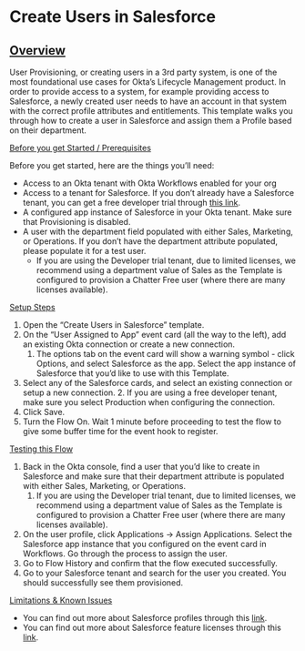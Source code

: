 # Create Users in Salesforce


## <span style="text-decoration:underline;">Overview</span>

User Provisioning, or creating users in a 3rd party system, is one of the most foundational use cases for Okta’s Lifecycle Management product. In order to provide access to a system, for example providing access to Salesforce, a newly created user needs to have an account in that system with the correct profile attributes and entitlements. This template walks you through how to create a user in Salesforce and assign them a Profile based on their department. 

<span style="text-decoration:underline;">Before you get Started / Prerequisites</span>

Before you get started, here are the things you’ll need:



*   Access to an Okta tenant with Okta Workflows enabled for your org 
*   Access to a tenant for Salesforce. If you don’t already have a Salesforce tenant, you can get a free developer trial through [this link](https://developer.salesforce.com/signup). 
*   A configured app instance of Salesforce in your Okta tenant. Make sure that Provisioning is disabled. 
*   A user with the department field populated with either Sales, Marketing, or Operations. If you don’t have the department attribute populated, please populate it for a test user. 
    *   If you are using the Developer trial tenant, due to limited licenses, we recommend using a department value of Sales as the Template is configured to provision a Chatter Free user (where there are many licenses available). 

<span style="text-decoration:underline;">Setup Steps</span>



1. Open the “Create Users in Salesforce” template. 
2. On the “User Assigned to App” event card (all the way to the left), add an existing Okta connection or create a new connection. 
    1. The options tab on the event card will show a warning symbol - click Options, and select Salesforce as the app. Select the app instance of Salesforce that you’d like to use with this Template.
3. Select any of the Salesforce cards, and select an existing connection or setup a new connection. 
    2. If you are using a free developer tenant, make sure you select Production when configuring the connection. 
4. Click Save. 
5. Turn the Flow On. Wait 1 minute before proceeding to test the flow to give some buffer time for the event hook to register. 

<span style="text-decoration:underline;">Testing this Flow</span>



1. Back in the Okta console, find a user that you’d like to create in Salesforce and make sure that their department attribute is populated with either Sales, Marketing, or Operations. 
    1. If you are using the Developer trial tenant, due to limited licenses, we recommend using a department value of Sales as the Template is configured to provision a Chatter Free user (where there are many licenses available). 
2. On the user profile, click Applications -> Assign Applications. Select the Salesforce app instance that you configured on the event card in Workflows. Go through the process to assign the user. 
3. Go to Flow History and confirm that the flow executed successfully. 
4. Go to your Salesforce tenant and search for the user you created. You should successfully see them provisioned. 

<span style="text-decoration:underline;">Limitations & Known Issues</span>



*   You can find out more about Salesforce profiles through this [link](https://help.salesforce.com/articleView?id=users_understanding_license_types.htm&type=5). 
*   You can find out more about Salesforce feature licenses through this [link](https://help.salesforce.com/articleView?id=users_understanding_feature_licenses.htm&type=5). 